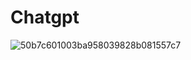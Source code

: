 # Chatgpt

![50b7c601003ba958039828b081557c7](https://github.com/Yilan1116/gpt/assets/119823936/0addc71d-3149-416e-b6fc-26201c891932)

